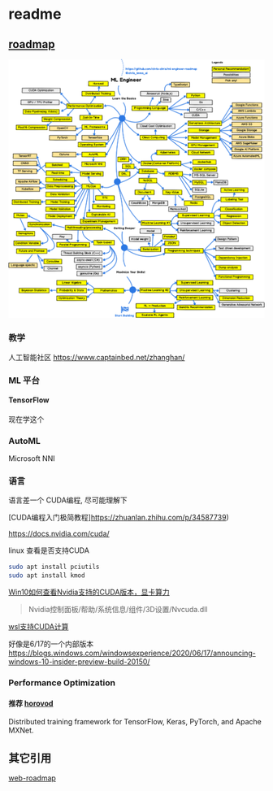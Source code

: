 # readme

## [roadmap](https://github.com/chris-chris/ml-engineer-roadmap)

![](./images/ml-engineer.png)

### 教学

人工智能社区
https://www.captainbed.net/zhanghan/

### ML 平台
#### TensorFlow
现在学这个 
### AutoML
Microsoft NNI

### 语言

语言差一个 CUDA编程, 尽可能理解下

[CUDA编程入门极简教程]https://zhuanlan.zhihu.com/p/34587739)

https://docs.nvidia.com/cuda/

linux 查看是否支持CUDA
```bash
sudo apt install pciutils
sudo apt install kmod
```

[Win10如何查看Nvidia支持的CUDA版本，显卡算力](https://blog.csdn.net/u013925378/article/details/103028921)
> Nvidia控制面板/帮助/系统信息/组件/3D设置/Nvcuda.dll

[wsl支持CUDA计算](https://developer.nvidia.com/cuda/wsl)

好像是6/17的一个内部版本
<https://blogs.windows.com/windowsexperience/2020/06/17/announcing-windows-10-insider-preview-build-20150/>

### Performance Optimization

#### 推荐 [horovod](https://github.com/horovod/horovod)

Distributed training framework for TensorFlow, Keras, PyTorch, and Apache MXNet.

## 其它引用

[web-roadmap](https://github.com/kamranahmedse/developer-roadmap)
